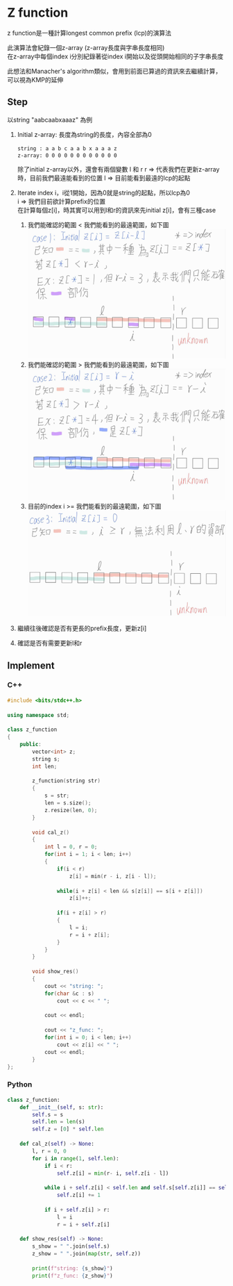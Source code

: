 # Z function
z function是一種計算longest common prefix (lcp)的演算法 

此演算法會紀錄一個z-array (z-array長度與字串長度相同)  
在z-array中每個index i分別紀錄著從index i開始以及從頭開始相同的子字串長度

此想法和Manacher's algorithm類似，會用到前面已算過的資訊來去繼續計算，可以視為KMP的延伸

## Step
以string "aabcaabxaaaz" 為例  
1. Initial z-array: 長度為string的長度，內容全部為0  
   ```
   string : a a b c a a b x a a a z
   z-array: 0 0 0 0 0 0 0 0 0 0 0 0
   ```
   除了initial z-array以外，還會有兩個變數 l 和 r
   r => 代表我們在更新z-array時，目前我們最遠能看到的位置
   l => 目前能看到最遠的lcp的起點  

2. Iterate index i，i從1開始，因為0就是string的起點，所以lcp為0  
   i => 我們目前欲計算prefix的位置  
   在計算每個z[i]，時其實可以用到l和r的資訊來先initial z[i]，會有三種case  
   1. 我們能確認的範圍 < 我們能看到的最遠範圍，如下圖
      ![case1](case1.jpeg)
   2. 我們能確認的範圍 > 我們能看到的最遠範圍，如下圖
      ![case2](case2.jpeg)
   3. 目前的index i >= 我們能看到的最遠範圍，如下圖
      ![case3](case3.jpeg)

3. 繼續往後確認是否有更長的prefix長度，更新z[i]

4. 確認是否有需要更新l和r

## Implement
### C++
```cpp
#include <bits/stdc++.h>

using namespace std;

class z_function
{
    public:
        vector<int> z;
        string s;
        int len;

        z_function(string str)
        {
            s = str;
            len = s.size();
            z.resize(len, 0);
        }

        void cal_z()
        {
            int l = 0, r = 0;
            for(int i = 1; i < len; i++)
            {
                if(i < r)
                    z[i] = min(r - i, z[i - l]);
                
                while(i + z[i] < len && s[z[i]] == s[i + z[i]])
                    z[i]++;
                
                if(i + z[i] > r)
                {
                    l = i;
                    r = i + z[i];
                }
            }
        }

        void show_res()
        {
            cout << "string: ";
            for(char &c : s)
                cout << c << " ";
            
            cout << endl;

            cout << "z_func: ";
            for(int i = 0; i < len; i++)
                cout << z[i] << " ";
            cout << endl;
        }
};
```

### Python
```python
class z_function:
    def __init__(self, s: str):
        self.s = s
        self.len = len(s)
        self.z = [0] * self.len
    
    def cal_z(self) -> None:
        l, r = 0, 0
        for i in range(1, self.len):
            if i < r:
                self.z[i] = min(r- i, self.z[i - l])
            
            while i + self.z[i] < self.len and self.s[self.z[i]] == self.s[i + self.z[i]]:
                self.z[i] += 1
            
            if i + self.z[i] > r:
                l = i
                r = i + self.z[i]
    
    def show_res(self) -> None:
        s_show = " ".join(self.s)
        z_show = " ".join(map(str, self.z))
        
        print(f"string: {s_show}")
        print(f"z_func: {z_show}")
```